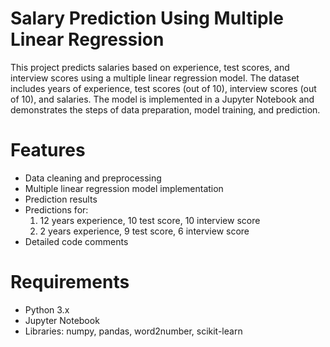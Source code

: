 # Salary Prediction Using Multiple Linear Regression
This project predicts salaries based on experience, test scores, and interview scores using a multiple linear regression model. The dataset includes years of experience, test scores (out of 10), interview scores (out of 10), and salaries. The model is implemented in a Jupyter Notebook and demonstrates the steps of data preparation, model training, and prediction.

# Features
- Data cleaning and preprocessing
- Multiple linear regression model implementation
- Prediction results
- Predictions for:
  1. 12 years experience, 10 test score, 10 interview score
  2. 2 years experience, 9 test score, 6 interview score
- Detailed code comments

# Requirements
- Python 3.x
- Jupyter Notebook
- Libraries: numpy, pandas, word2number, scikit-learn
